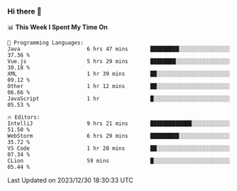 ### Hi there 👋

<!--
**asdf12303116/asdf12303116** is a ✨ _special_ ✨ repository because its `README.md` (this file) appears on your GitHub profile.

Here are some ideas to get you started:

- 🔭 I’m currently working on ...
- 🌱 I’m currently learning ...
- 👯 I’m looking to collaborate on ...
- 🤔 I’m looking for help with ...
- 💬 Ask me about ...
- 📫 How to reach me: ...
- 😄 Pronouns: ...
- ⚡ Fun fact: ...
-->

<!--START_SECTION:waka-->
📊 **This Week I Spent My Time On** 

```text
💬 Programming Languages: 
Java                     6 hrs 47 mins       █████████░░░░░░░░░░░░░░░░   37.36 % 
Vue.js                   5 hrs 29 mins       ████████░░░░░░░░░░░░░░░░░   30.18 % 
XML                      1 hr 39 mins        ██░░░░░░░░░░░░░░░░░░░░░░░   09.12 % 
Other                    1 hr 12 mins        ██░░░░░░░░░░░░░░░░░░░░░░░   06.66 % 
JavaScript               1 hr                █░░░░░░░░░░░░░░░░░░░░░░░░   05.53 % 

🔥 Editors: 
IntelliJ                 9 hrs 21 mins       █████████████░░░░░░░░░░░░   51.50 % 
WebStorm                 6 hrs 29 mins       █████████░░░░░░░░░░░░░░░░   35.72 % 
VS Code                  1 hr 20 mins        ██░░░░░░░░░░░░░░░░░░░░░░░   07.34 % 
CLion                    59 mins             █░░░░░░░░░░░░░░░░░░░░░░░░   05.44 % 
```


 Last Updated on 2023/12/30 18:30:33 UTC
<!--END_SECTION:waka-->
